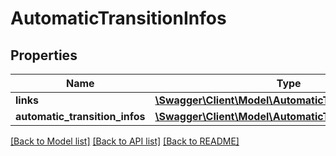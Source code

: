 # AutomaticTransitionInfos

## Properties
Name | Type | Description | Notes
------------ | ------------- | ------------- | -------------
**links** | [**\Swagger\Client\Model\AutomaticTransitionInfosLinks**](AutomaticTransitionInfosLinks.md) |  | 
**automatic_transition_infos** | [**\Swagger\Client\Model\AutomaticTransitionInfo[]**](AutomaticTransitionInfo.md) |  | [optional] 

[[Back to Model list]](../README.md#documentation-for-models) [[Back to API list]](../README.md#documentation-for-api-endpoints) [[Back to README]](../README.md)


